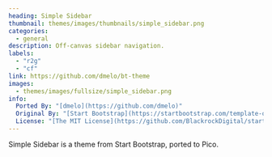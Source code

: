 ```yaml
---
heading: Simple Sidebar
thumbnail: themes/images/thumbnails/simple_sidebar.png
categories:
  - general
description: Off-canvas sidebar navigation.
labels:
  - "r2g"
  - "cf"
link: https://github.com/dmelo/bt-theme
images:
  - themes/images/fullsize/simple_sidebar.png
info:
  Ported By: "[dmelo](https://github.com/dmelo)"
  Original By: "[Start Bootstrap](https://startbootstrap.com/template-overviews/simple-sidebar/)"
  License: "[The MIT License](https://github.com/BlackrockDigital/startbootstrap-simple-sidebar/blob/master/LICENSE)"
---
```


Simple Sidebar is a theme from Start Bootstrap, ported to Pico.
